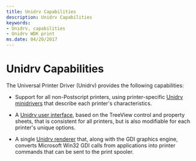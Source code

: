 ```yaml
---
title: Unidrv Capabilities
description: Unidrv Capabilities
keywords:
- Unidrv, capabilities
- Unidrv WDK print
ms.date: 04/20/2017
---
```


# Unidrv Capabilities





The Universal Printer Driver (Unidrv) provides the following capabilities:

-   Support for all non-Postscript printers, using printer-specific [Unidrv minidrivers](unidrv-minidrivers.md) that describe each printer's characteristics.

-   A [Unidrv user interface](unidrv-user-interface.md), based on the TreeView control and property sheets, that is consistent for all printers, but is also modifiable for each printer's unique options.

-   A single [Unidrv renderer](unidrv-renderer.md) that, along with the GDI graphics engine, converts Microsoft Win32 GDI calls from applications into printer commands that can be sent to the print spooler.

 

 




